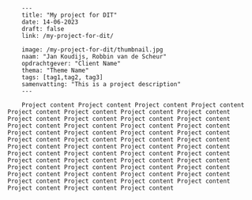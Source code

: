 
        ---
        title: "My project for DIT"
        date: 14-06-2023
        draft: false
        link: /my-project-for-dit/
        
        image: /my-project-for-dit/thumbnail.jpg
        naam: "Jan Koudijs, Robbin van de Scheur"
        opdrachtgever: "Client Name"
        thema: "Theme Name"
        tags: [tag1,tag2, tag3]
        samenvatting: "This is a project description"
        ---

        Project content Project content Project content Project content Project content Project content Project content Project content Project content Project content Project content Project content Project content Project content Project content Project content Project content Project content Project content Project content Project content Project content Project content Project content Project content Project content Project content Project content Project content Project content Project content Project content Project content Project content Project content Project content Project content Project content Project content Project content Project content Project content Project content Project content Project content Project content Project content Project content Project content Project content Project content 
        